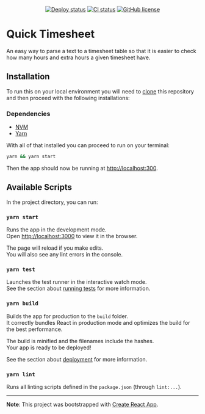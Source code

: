 <p align="center">
  <a href="https://github.com/miguelcarvalho13/quick-timesheet/actions/workflows/cd.yml"><img src="https://github.com/miguelcarvalho13/quick-timesheet/actions/workflows/cd.yml/badge.svg" alt="Deploy status"></a>
  <a href="https://github.com/miguelcarvalho13/quick-timesheet/actions/workflows/ci.yml"><img src="https://github.com/miguelcarvalho13/quick-timesheet/actions/workflows/ci.yml/badge.svg" alt="CI status"></a>
  <a href="https://github.com/miguelcarvalho13/quick-timesheet/blob/main/LICENSE"><img src="https://img.shields.io/github/license/miguelcarvalho13/quick-timesheet" alt="GitHub license"></a>
</p>

# Quick Timesheet

An easy way to parse a text to a timesheet table so that it is easier to check how many hours and extra hours a given timesheet have.

## Installation

To run this on your local environment you will need to [clone](https://docs.github.com/en/repositories/creating-and-managing-repositories/cloning-a-repository) this repository and then proceed with the following installations:

### Dependencies

- [NVM](https://github.com/nvm-sh/nvm)
- [Yarn](https://classic.yarnpkg.com/lang/en/docs/install)

With all of that installed you can proceed to run on your terminal:

```bash
yarn && yarn start
```

Then the app should now be running at [http://localhost:300](http://localhost:300).

## Available Scripts

In the project directory, you can run:

### `yarn start`

Runs the app in the development mode.\
Open [http://localhost:3000](http://localhost:3000) to view it in the browser.

The page will reload if you make edits.\
You will also see any lint errors in the console.

### `yarn test`

Launches the test runner in the interactive watch mode.\
See the section about [running tests](https://facebook.github.io/create-react-app/docs/running-tests) for more information.

### `yarn build`

Builds the app for production to the `build` folder.\
It correctly bundles React in production mode and optimizes the build for the best performance.

The build is minified and the filenames include the hashes.\
Your app is ready to be deployed!

See the section about [deployment](https://facebook.github.io/create-react-app/docs/deployment) for more information.

### `yarn lint`

Runs all linting scripts defined in the `package.json` (through `lint:...`).

---

**Note**: This project was bootstrapped with [Create React App](https://github.com/facebook/create-react-app).
